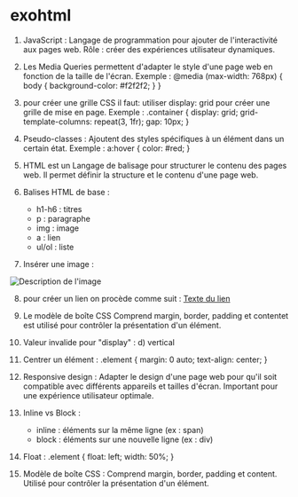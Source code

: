 # exohtml
1. JavaScript : Langage de programmation pour ajouter de l'interactivité aux pages web. Rôle : créer des expériences utilisateur dynamiques.

2. Les Media Queries permettent d'adapter le style d'une page web en fonction de la taille de l'écran. Exemple :
@media (max-width: 768px) {
  body {
    background-color: #f2f2f2;
  }
}

3. pour créer une grille CSS il faut: utiliser display: grid pour créer une grille de mise en page. Exemple :
.container {
  display: grid;
  grid-template-columns: repeat(3, 1fr);
  gap: 10px;
}

4. Pseudo-classes : Ajoutent des styles spécifiques à un élément dans un certain état. Exemple :
a:hover {
  color: #red;
}

5. HTML est un Langage de balisage pour structurer le contenu des pages web. Il permet définir la structure et le contenu d'une page web.

6. Balises HTML de base :
    - h1-h6 : titres
    - p : paragraphe
    - img : image
    - a : lien
    - ul/ol : liste

7. Insérer une image :
<img src="image.jpg" alt="Description de l'image">

8. pour créer un lien on procède comme suit :
<a href="https://www.example.com">Texte du lien</a>

9. Le modèle de boîte CSS  Comprend margin, border, padding et contentet est utilisé pour contrôler la présentation d'un élément.

10. Valeur invalide pour "display" : d) vertical

11. Centrer un élément :
.element {
  margin: 0 auto;
  text-align: center;
}

12. Responsive design : Adapter le design d'une page web pour qu'il soit compatible avec différents appareils et tailles d'écran. Important pour une expérience utilisateur optimale.

13. Inline vs Block :
    - inline : éléments sur la même ligne (ex : span)
    - block : éléments sur une nouvelle ligne (ex : div)

14. Float :
.element {
  float: left;
  width: 50%;
}

15. Modèle de boîte CSS : Comprend margin, border, padding et content. Utilisé pour contrôler la présentation d'un élément.
